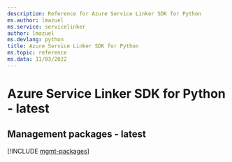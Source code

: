 ```yaml
---
description: Reference for Azure Service Linker SDK for Python
ms.author: lmazuel
ms.service: servicelinker
author: lmazuel
ms.devlang: python
title: Azure Service Linker SDK for Python
ms.topic: reference
ms.data: 11/03/2022
---
```

# Azure Service Linker SDK for Python - latest

## Management packages - latest
[!INCLUDE [mgmt-packages](service-linker-mgmt-index.md)]
